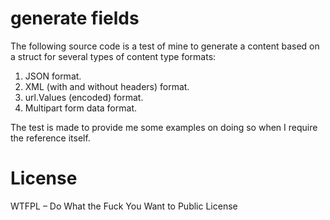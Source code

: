 # generate fields

The following source code is a test of mine to generate a content based on a struct for several types of content type
formats:

  1. JSON format.
  2. XML (with and without headers) format.
  3. url.Values (encoded) format.
  4. Multipart form data format.

The test is made to provide me some examples on doing so when I require the reference itself.

# License

WTFPL – Do What the Fuck You Want to Public License

